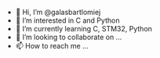 - 👋 Hi, I’m @galasbartlomiej
- 👀 I’m interested in C and Python
- 🌱 I’m currently learning C, STM32, Python
- 💞️ I’m looking to collaborate on ...
- 📫 How to reach me ...

<!---
galasbartlomiej/galasbartlomiej is a ✨ special ✨ repository because its `README.md` (this file) appears on your GitHub profile.
You can click the Preview link to take a look at your changes.
--->
